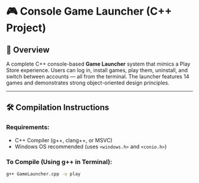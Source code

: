 # 🎮 Console Game Launcher (C++ Project)

## 🚀 Overview
A complete C++ console-based **Game Launcher** system that mimics a Play Store experience. Users can log in, install games, play them, uninstall, and switch between accounts — all from the terminal. The launcher features 14 games and demonstrates strong object-oriented design principles.

---

## 🛠️ Compilation Instructions

### Requirements:
- C++ Compiler (g++, clang++, or MSVC)
- Windows OS recommended (uses `<windows.h>` and `<conio.h>`)

### To Compile (Using g++ in Terminal):
```bash
g++ GameLauncher.cpp -o play



